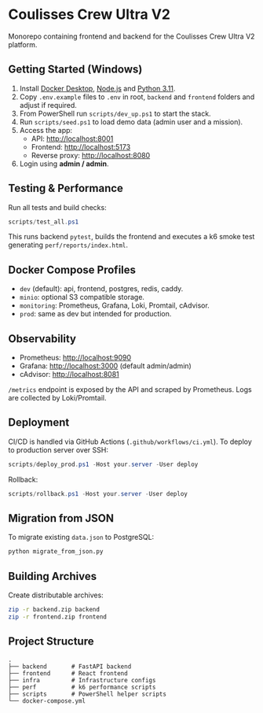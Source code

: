 # Coulisses Crew Ultra V2

Monorepo containing frontend and backend for the Coulisses Crew Ultra V2 platform.

## Getting Started (Windows)

1. Install [Docker Desktop](https://www.docker.com/products/docker-desktop), [Node.js](https://nodejs.org) and [Python 3.11](https://www.python.org/downloads/).
2. Copy `.env.example` files to `.env` in root, `backend` and `frontend` folders and adjust if required.
3. From PowerShell run `scripts/dev_up.ps1` to start the stack.
4. Run `scripts/seed.ps1` to load demo data (admin user and a mission).
5. Access the app:
   - API: <http://localhost:8001>
   - Frontend: <http://localhost:5173>
   - Reverse proxy: <http://localhost:8080>
6. Login using **admin / admin**.

## Testing & Performance

Run all tests and build checks:
```powershell
scripts/test_all.ps1
```
This runs backend `pytest`, builds the frontend and executes a k6 smoke test generating `perf/reports/index.html`.

## Docker Compose Profiles

- `dev` (default): api, frontend, postgres, redis, caddy.
- `minio`: optional S3 compatible storage.
- `monitoring`: Prometheus, Grafana, Loki, Promtail, cAdvisor.
- `prod`: same as dev but intended for production.

## Observability

- Prometheus: <http://localhost:9090>
- Grafana: <http://localhost:3000> (default admin/admin)
- cAdvisor: <http://localhost:8081>

`/metrics` endpoint is exposed by the API and scraped by Prometheus. Logs are collected by Loki/Promtail.

## Deployment

CI/CD is handled via GitHub Actions (`.github/workflows/ci.yml`).
To deploy to production server over SSH:
```powershell
scripts/deploy_prod.ps1 -Host your.server -User deploy
```
Rollback:
```powershell
scripts/rollback.ps1 -Host your.server -User deploy
```

## Migration from JSON

To migrate existing `data.json` to PostgreSQL:
```bash
python migrate_from_json.py
```

## Building Archives

Create distributable archives:
```bash
zip -r backend.zip backend
zip -r frontend.zip frontend
```

## Project Structure

```
.
├── backend       # FastAPI backend
├── frontend      # React frontend
├── infra         # Infrastructure configs
├── perf          # k6 performance scripts
├── scripts       # PowerShell helper scripts
└── docker-compose.yml
```
